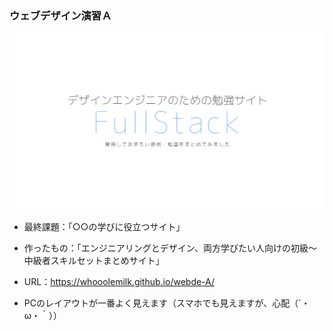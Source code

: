 ### ウェブデザイン演習Ａ
<img src="img/ogp.png" alt="トップビュー" title="トップビュー">

- 最終課題：「○○の学びに役立つサイト」

- 作ったもの：「エンジニアリングとデザイン、両方学びたい人向けの初級～中級者スキルセットまとめサイト」

- URL：https://whooolemilk.github.io/webde-A/

- PCのレイアウトが一番よく見えます（スマホでも見えますが、心配（´・ω・｀））
